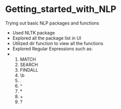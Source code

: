 # Getting_started_with_NLP
Trying out basic NLP packages and functions


* Used NLTK package
* Explored all the package list in UI
* Utilized dir function to view all the functions
* Explored Regular Expressions such as:
* 1. MATCH
  2. SEARCH
  3. FINDALL
  4. \b
  5. .
  6. ^
  7. \*
  8. \+
  9. ?
